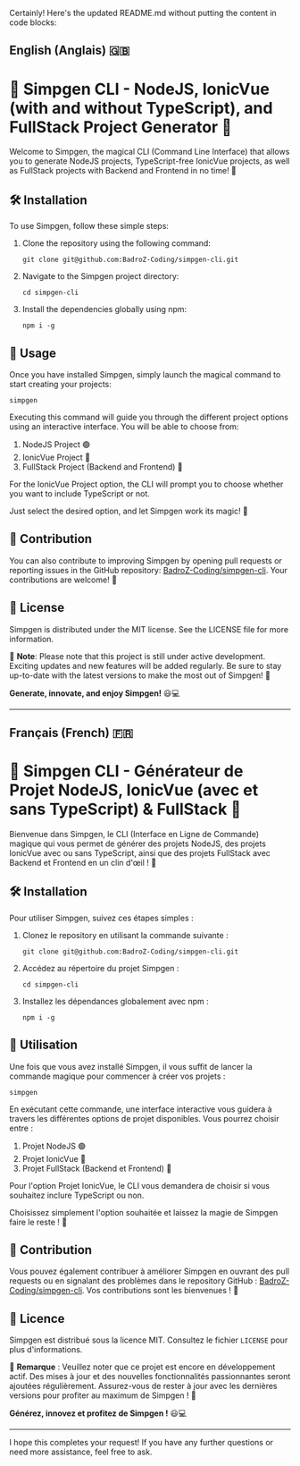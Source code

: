 Certainly! Here's the updated README.md without putting the content in code blocks:

## English (Anglais) 🇬🇧

# 🚀 Simpgen CLI - NodeJS, IonicVue (with and without TypeScript), and FullStack Project Generator 🚀

Welcome to Simpgen, the magical CLI (Command Line Interface) that allows you to generate NodeJS projects, TypeScript-free IonicVue projects, as well as FullStack projects with Backend and Frontend in no time! 🎉

## 🛠️ Installation

To use Simpgen, follow these simple steps:

1. Clone the repository using the following command:

   ```
   git clone git@github.com:BadroZ-Coding/simpgen-cli.git
   ```

2. Navigate to the Simpgen project directory:

   ```
   cd simpgen-cli
   ```

3. Install the dependencies globally using npm:

   ```
   npm i -g
   ```

## 🚀 Usage

Once you have installed Simpgen, simply launch the magical command to start creating your projects:

```
simpgen
```

Executing this command will guide you through the different project options using an interactive interface. You will be able to choose from:

1. NodeJS Project 🟢
2. IonicVue Project 📱
3. FullStack Project (Backend and Frontend) 🔗

For the IonicVue Project option, the CLI will prompt you to choose whether you want to include TypeScript or not.

Just select the desired option, and let Simpgen work its magic! 💫

## 🤖 Contribution

You can also contribute to improving Simpgen by opening pull requests or reporting issues in the GitHub repository: [BadroZ-Coding/simpgen-cli](https://github.com/BadroZ-Coding/simpgen-cli). Your contributions are welcome! 🙌

## 📃 License

Simpgen is distributed under the MIT license. See the LICENSE file for more information.

🔧 **Note**: Please note that this project is still under active development. Exciting updates and new features will be added regularly. Be sure to stay up-to-date with the latest versions to make the most out of Simpgen! 🚀

**Generate, innovate, and enjoy Simpgen!** 😃💻

---

## Français (French) 🇫🇷

# 🚀 Simpgen CLI - Générateur de Projet NodeJS, IonicVue (avec et sans TypeScript) & FullStack 🚀

Bienvenue dans Simpgen, le CLI (Interface en Ligne de Commande) magique qui vous permet de générer des projets NodeJS, des projets IonicVue avec ou sans TypeScript, ainsi que des projets FullStack avec Backend et Frontend en un clin d'œil ! 🎉

## 🛠️ Installation

Pour utiliser Simpgen, suivez ces étapes simples :

1. Clonez le repository en utilisant la commande suivante :

   ```
   git clone git@github.com:BadroZ-Coding/simpgen-cli.git
   ```

2. Accédez au répertoire du projet Simpgen :

   ```
   cd simpgen-cli
   ```

3. Installez les dépendances globalement avec npm :

   ```
   npm i -g
   ```

## 🚀 Utilisation

Une fois que vous avez installé Simpgen, il vous suffit de lancer la commande magique pour commencer à créer vos projets :

```
simpgen
```

En exécutant cette commande, une interface interactive vous guidera à travers les différentes options de projet disponibles. Vous pourrez choisir entre :

1. Projet NodeJS 🟢
2. Projet IonicVue 📱
3. Projet FullStack (Backend et Frontend) 🔗

Pour l'option Projet IonicVue, le CLI vous demandera de choisir si vous souhaitez inclure TypeScript ou non.

Choisissez simplement l'option souhaitée et laissez la magie de Simpgen faire le reste ! 💫

## 🤖 Contribution

Vous pouvez également contribuer à améliorer Simpgen en ouvrant des pull requests ou en signalant des problèmes dans le repository GitHub : [BadroZ-Coding/simpgen-cli](https://github.com/BadroZ-Coding/simpgen-cli). Vos contributions sont les bienvenues ! 🙌

## 📃 Licence

Simpgen est distribué sous la licence MIT. Consultez le fichier `LICENSE` pour plus d'informations.

🔧 **Remarque** : Veuillez noter que ce projet est encore en développement actif. Des mises à jour et des nouvelles fonctionnalités passionnantes seront ajoutées régulièrement. Assurez-vous de rester à jour avec les dernières versions pour profiter au maximum de Simpgen ! 🚀

**Générez, innovez et profitez de Simpgen !** 😃💻

---

I hope this completes your request! If you have any further questions or need more assistance, feel free to ask.